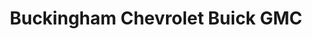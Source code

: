 ---
title: "Buckingham Chevrolet Buick GMC"
url: /gatineau/buckingham-chevrolet-buick-gmc/
shop: car
---